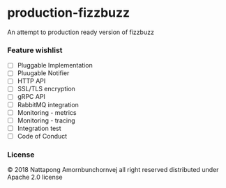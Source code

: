 # production-fizzbuzz
An attempt to production ready version of fizzbuzz

### Feature wishlist
* [ ] Pluggable Implementation
* [ ] Pluugable Notifier
* [ ] HTTP API
* [ ] SSL/TLS encryption
* [ ] gRPC API
* [ ] RabbitMQ integration
* [ ] Monitoring - metrics
* [ ] Monitoring - tracing
* [ ] Integration test
* [ ] Code of Conduct

### License
© 2018 Nattapong Amornbunchornvej all right reserved
distributed under Apache 2.0 license
